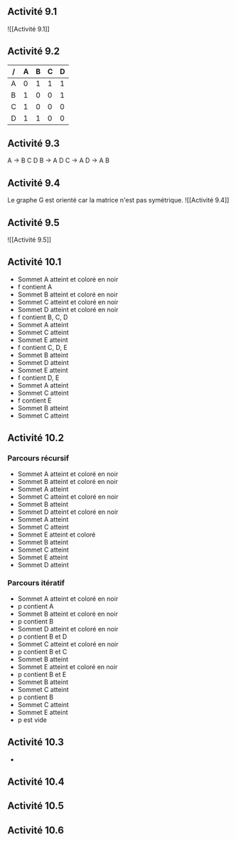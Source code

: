 ## Activité 9.1
![[Activité 9.1]]
## Activité 9.2
| /   | A   | B   | C   | D   |
| --- | --- | --- | --- | --- |
| A   | 0   | 1   | 1   | 1   |
| B   | 1   | 0   | 0   | 1   |
| C   | 1   | 0   | 0   | 0   |
| D   | 1   | 1   | 0   | 0   |
## Activité 9.3
A -> B C D
B -> A D
C -> A
D -> A B
## Activité 9.4
Le graphe G est orienté car la matrice n'est pas symétrique.
![[Activité 9.4]]
## Activité 9.5
![[Activité 9.5]]
## Activité 10.1
- Sommet A atteint et coloré en noir
- f contient A
- Sommet B atteint et coloré en noir
- Sommet C atteint et coloré en noir
- Sommet D atteint et coloré en noir
- f contient B, C, D
- Sommet A atteint
- Sommet C atteint
- Sommet E atteint
- f contient C, D, E
- Sommet B atteint
- Sommet D atteint
- Sommet E atteint
- f contient D, E
- Sommet A atteint
- Sommet C atteint
- f contient E
- Sommet B atteint
- Sommet C atteint
## Activité 10.2
### Parcours récursif
- Sommet A atteint et coloré en noir
- Sommet B atteint et coloré en noir
- Sommet A atteint
- Sommet C atteint et coloré en noir
- Sommet B atteint
- Sommet D atteint et coloré en noir
- Sommet A atteint
- Sommet C atteint
- Sommet E atteint et coloré
- Sommet B atteint
- Sommet C atteint
- Sommet E atteint
- Sommet D atteint
### Parcours itératif
- Sommet A atteint et coloré en noir
- p contient A
- Sommet B atteint et coloré en noir
- p contient B
- Sommet D atteint et coloré en noir
- p contient B et D
- Sommet C atteint et coloré en noir
- p contient B et C
- Sommet B atteint
- Sommet E atteint et coloré en noir
- p contient B et E
- Sommet B atteint
- Sommet C atteint
- p contient B
- Sommet C atteint
- Sommet E atteint
- p est vide
## Activité 10.3
- 
## Activité 10.4
## Activité 10.5
## Activité 10.6